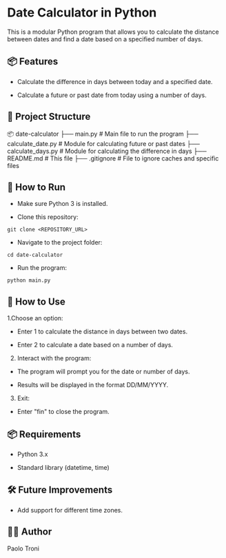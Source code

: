# Date Calculator in Python

This is a modular Python program that allows you to calculate the distance between dates and find a date based on a specified number of days.

## 📦 Features

- Calculate the difference in days between today and a specified date.

- Calculate a future or past date from today using a number of days.

## 📂 Project Structure

📦 date-calculator
├── main.py                  # Main file to run the program
├── calculate_date.py        # Module for calculating future or past dates
├── calculate_days.py        # Module for calculating the difference in days
├── README.md                # This file
├── .gitignore               # File to ignore caches and specific files

## 🚀 How to Run

- Make sure Python 3 is installed.

- Clone this repository:

 `git clone <REPOSITORY_URL>`

- Navigate to the project folder:

`cd date-calculator`

- Run the program:

`python main.py`

## 📌 How to Use

1.Choose an option:

- Enter 1 to calculate the distance in days between two dates.

- Enter 2 to calculate a date based on a number of days.

2. Interact with the program:

- The program will prompt you for the date or number of days.

- Results will be displayed in the format DD/MM/YYYY.

3. Exit:

- Enter "fin" to close the program.

## 📦 Requirements

- Python 3.x

- Standard library (datetime, time)

## 🛠️ Future Improvements

- Add support for different time zones.


## 🧑‍💻 Author

Paolo Troni
